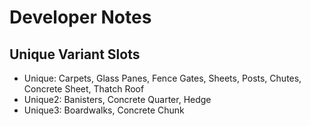 # Developer Notes
## Unique Variant Slots
- Unique: Carpets, Glass Panes, Fence Gates, Sheets, Posts, Chutes, Concrete Sheet, Thatch Roof
- Unique2: Banisters, Concrete Quarter, Hedge
- Unique3: Boardwalks, Concrete Chunk
